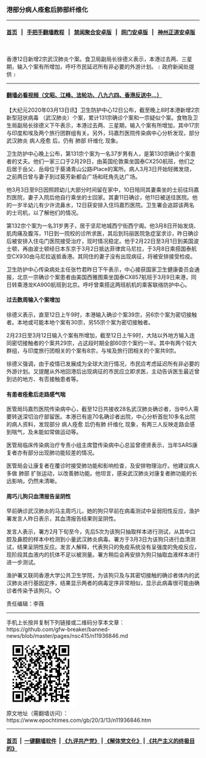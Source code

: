 ### 港部分病人痊愈后肺部纤维化
------------------------

#### [首页](https://github.com/gfw-breaker/banned-news/blob/master/README.md) &nbsp;&nbsp;|&nbsp;&nbsp; [手把手翻墙教程](https://github.com/gfw-breaker/guides/wiki) &nbsp;&nbsp;|&nbsp;&nbsp; [禁闻聚合安卓版](https://github.com/gfw-breaker/bn-android) &nbsp;&nbsp;|&nbsp;&nbsp; [网门安卓版](https://github.com/oGate2/oGate) &nbsp;&nbsp;|&nbsp;&nbsp; [神州正道安卓版](https://github.com/SzzdOgate/update) 



<div><img alt="" class="aligncenter wp-post-image" src="https://i.epochtimes.com/assets/uploads/2020/03/a2-1@1200x1200-1-600x400.jpg"/>
<div class="red16 caption">
 <p>
  香港12日新增2宗武汉肺炎个案。食卫局副局长徐德义表示，本港过去两、三星期，输入个案有所增加，呼吁市民延迟所有非必要的外游计划。﹝政府新闻处提供﹞
 </p>
</div>
</div><hr/>

#### [翻墙必看视频（文昭、江峰、法轮功、八九六四、香港反送中...）](https://github.com/gfw-breaker/banned-news/blob/master/pages/link3.md)

<div><p>
 【大纪元2020年03月13日讯】卫生防护中心12日公布，截至晚上8时本港新增2宗
 <ok href="https://www.epochtimes.com/gb/tag/%E6%96%B0%E5%9E%8B%E5%86%A0%E7%8A%B6%E7%97%85%E6%AF%92.html">
  新型冠状病毒
 </ok>
 （武汉肺炎）个案，累计131宗确诊个案和一宗疑似个案。食物及卫生局副局长徐德义下午表示，本港过去两、三星期，输入个案有所增加，其中17宗与印度和埃及两个旅行团群组有关。另外，玛嘉烈医院传染病中心分析发现，部分武汉肺炎
 <ok href="https://www.epochtimes.com/gb/tag/%E7%97%85%E4%BA%BA%E7%97%8A%E6%84%88.html">
  病人痊愈
 </ok>
 后，仍有
 <ok href="https://www.epochtimes.com/gb/tag/%E8%82%BA%E9%83%A8.html">
  肺部
 </ok>
 <ok href="https://www.epochtimes.com/gb/tag/%E7%BA%A4%E7%BB%B4%E5%8C%96.html">
  纤维化
 </ok>
 现象。
</p>
<p>
 卫生防护中心晚上公布，第131宗个案为一名37岁男有人，是第130宗确诊个案患者的丈夫。他们一家三口于2月29日，由英国伦敦乘坐国泰CX250航班，他们之后居于岳父、岳母位于葵涌青山公路iPlace的寓所。病人3月3日开始轻微发烧，之前两日曾与妻子到过葵芳新都会广场和旺角先达广场。
</p>
<p>
 他3月3日至9日因照顾幼儿大部分时间留在家中，10日陪同其妻乘坐的士前往玛嘉烈医院，妻子入院后他自行乘坐的士回家。其妻11日确诊，他11日被送往医院。他的一岁半幼儿有少许流鼻水，12日获安排入住玛嘉烈医院。卫生署会追踪该两名的士司机，以了解他们的情况。
</p>
<p>
 第132宗个案为一名31岁男子，居于坚尼地城西宁街西宁阁。他3月8日开始发烧、肌肉痛及腹泻，11日到一院校的诊所求医，其后到玛丽医院急症室求诊，昨日确诊后被安排入住屯门医院接受治疗，现时情况稳定。他于2月22日至3月1日到美国波士顿，再由波士顿经日本东京于3月2日抵达菲律宾马尼拉，于3月8日乘搭国泰航空CX930由马尼拉返抵香港。其同住的妻子没有出现病征，将被安排接受检疫。
</p>
<p>
 卫生防护中心传染病处主任张竹君昨日下午表示，中心接获国家卫生健康委员会通报，北京一宗确诊个案患者由美国西雅图乘坐国泰CX857航班于3月9日来港，同日转乘港龙KA900航班到北京。呼吁曾乘搭这两班航机的乘客联络防护中心。
</p>
<h4>
 过去数周输入个案增加
</h4>
<p>
 徐德义表示，直至12日上午9时，本港输入确诊个案39宗，另6宗个案为密切接触者。本地或可能本地个案有30宗，另55宗个案为密切接触者。
</p>
<p>
 2月23日至3月12日输入个案有所增加，截至12日上午9时，大陆以外地方输入连同密切接触者的个案共29宗，占这段时期全部60宗个案约一半。其中有两个较大群组，与印度旅行团相关的个案有8宗，与埃及旅行团相关的个案共9宗。
</p>
<p>
 徐德义强调，由于疫情已发展成为全球大流行情况，市民应考虑延迟所有非必要的外游计划。又提醒从外地回港后出现病征的市民应立即求医，主动告诉医生最近曾到访的地方、有否接触患者等。
</p>
<h4>
 有患者痊愈后走路感气喘
</h4>
<p>
 医管局玛嘉烈医院传染病中心，截至12日共接收28名武汉肺炎确诊者，当中5人需要转送深切治疗部留医。本港已有逾70名确诊者出院，中心分析首批10多名出院的病人资料，发现部分
 <ok href="https://www.epochtimes.com/gb/tag/%E7%97%85%E4%BA%BA%E7%97%8A%E6%84%88.html">
  病人痊愈
 </ok>
 后仍有肺
 <ok href="https://www.epochtimes.com/gb/tag/%E7%BA%A4%E7%BB%B4%E5%8C%96.html">
  纤维化
 </ok>
 现象，有两三人反映走路会感到喘气，及未能如常做运动等。
</p>
<p>
 医管局临床传染病治疗专责小组主席暨传染病中心总监曾德贤表示，当年SARS康复者亦有部分出现肺功能较差的情况。
</p>
<p>
 医管局会让康复者在覆诊时接受肺功能和影响检查，及安排物理治疗。他建议病人多做
 <ok href="https://www.epochtimes.com/gb/tag/%E8%82%BA%E9%83%A8.html">
  肺部
 </ok>
 扩张运动，以改善肺功能。他坦言，感染武汉肺炎对康复者肺功能的长远影响，仍然未清晰。
</p>
<h4>
 周巧儿狗只血清报告呈阴性
</h4>
<p>
 早前确诊武汉肺炎的马主周巧儿，她的狗只早前在病毒测试中呈弱阳性反应，渔护署发言人昨日表示，其血清报告结果则呈阴性。
</p>
<p>
 发言人表示，署方2月下旬至今，先后5次为该狗只抽取样本进行测试，从其中口腔及鼻腔的样本中检测到小量武汉肺炎病毒。署方于3月3日为该狗只进行血清测试，结果呈阴性反应。发言人解释，代表狗只的免疫系统没有呈强度的免疫反应，现阶段其血液内的抗体不足以被测量。署方稍后会再安排为狗只抽取血液样本进行进一步测试。
</p>
<p>
 渔护署又联同香港大学公共卫生学院，为该狗只及与其密切接触的确诊者体内的武汉肺炎进行基因定序，结果显示两者的病毒定序非常相似，显示此病毒很可能由确诊者传染予该狗只。◇
</p>
<p>
 责任编辑：李薇
</p>
</div>
<hr/>
手机上长按并复制下列链接或二维码分享本文章：<br/>
https://github.com/gfw-breaker/banned-news/blob/master/pages/nsc415/n11936846.md <br/>
<a href='https://github.com/gfw-breaker/banned-news/blob/master/pages/nsc415/n11936846.md'><img src='https://github.com/gfw-breaker/banned-news/blob/master/pages/nsc415/n11936846.md.png'/></a> <br/>
原文地址（需翻墙访问）：https://www.epochtimes.com/gb/20/3/13/n11936846.htm


------------------------
#### [首页](https://github.com/gfw-breaker/banned-news/blob/master/README.md) &nbsp;|&nbsp; [一键翻墙软件](https://github.com/gfw-breaker/nogfw/blob/master/README.md) &nbsp;| [《九评共产党》](https://github.com/gfw-breaker/9ping.md/blob/master/README.md#九评之一评共产党是什么) | [《解体党文化》](https://github.com/gfw-breaker/jtdwh.md/blob/master/README.md) | [《共产主义的终极目的》](https://github.com/gfw-breaker/gczydzjmd.md/blob/master/README.md)


<img src='http://gfw-breaker.win/banned-news/pages/nsc415/n11936846.md' width='0px' height='0px'/>